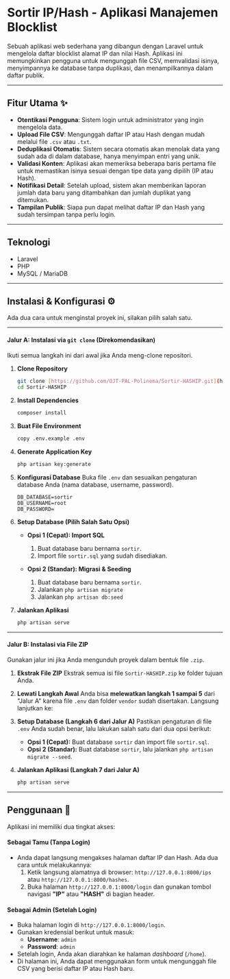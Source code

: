 # Sortir IP/Hash - Aplikasi Manajemen Blocklist

Sebuah aplikasi web sederhana yang dibangun dengan Laravel untuk mengelola daftar blocklist alamat IP dan nilai Hash. Aplikasi ini memungkinkan pengguna untuk mengunggah file CSV, memvalidasi isinya, menyimpannya ke database tanpa duplikasi, dan menampilkannya dalam daftar publik.

---
## Fitur Utama ✨
* **Otentikasi Pengguna**: Sistem login untuk administrator yang ingin mengelola data.
* **Upload File CSV**: Mengunggah daftar IP atau Hash dengan mudah melalui file `.csv` atau `.txt`.
* **Deduplikasi Otomatis**: Sistem secara otomatis akan menolak data yang sudah ada di dalam database, hanya menyimpan entri yang unik.
* **Validasi Konten**: Aplikasi akan memeriksa beberapa baris pertama file untuk memastikan isinya sesuai dengan tipe data yang dipilih (IP atau Hash).
* **Notifikasi Detail**: Setelah upload, sistem akan memberikan laporan jumlah data baru yang ditambahkan dan jumlah duplikat yang ditemukan.
* **Tampilan Publik**: Siapa pun dapat melihat daftar IP dan Hash yang sudah tersimpan tanpa perlu login.

---
## Teknologi 
* Laravel
* PHP
* MySQL / MariaDB

---
## Instalasi & Konfigurasi ⚙️
Ada dua cara untuk menginstal proyek ini, silakan pilih salah satu.

---
#### **Jalur A: Instalasi via `git clone` (Direkomendasikan)**
Ikuti semua langkah ini dari awal jika Anda meng-clone repositori.

1.  **Clone Repository**
    ```bash
    git clone [https://github.com/OJT-PAL-Polinema/Sortir-HASHIP.git](https://github.com/OJT-PAL-Polinema/Sortir-HASHIP.git)
    cd Sortir-HASHIP
    ```

2.  **Install Dependencies**
    ```bash
    composer install
    ```

3.  **Buat File Environment**
    ```bash
    copy .env.example .env
    ```

4.  **Generate Application Key**
    ```bash
    php artisan key:generate
    ```

5.  **Konfigurasi Database**
    Buka file `.env` dan sesuaikan pengaturan database Anda (nama database, username, password).
    ```env
    DB_DATABASE=sortir
    DB_USERNAME=root
    DB_PASSWORD=
    ```

6.  **Setup Database (Pilih Salah Satu Opsi)**

    * **Opsi 1 (Cepat): Import SQL**
        1.  Buat database baru bernama `sortir`.
        2.  Import file `sortir.sql` yang sudah disediakan.

    * **Opsi 2 (Standar): Migrasi & Seeding**
        1.  Buat database baru bernama `sortir`.
        2.  Jalankan `php artisan migrate`
        3.  Jalankan `php artisan db:seed`

7.  **Jalankan Aplikasi**
    ```bash
    php artisan serve
    ```

---
#### **Jalur B: Instalasi via File ZIP**
Gunakan jalur ini jika Anda mengunduh proyek dalam bentuk file `.zip`.

1.  **Ekstrak File ZIP**
    Ekstrak semua isi file `Sortir-HASHIP.zip` ke folder tujuan Anda.

2.  **Lewati Langkah Awal**
    Anda bisa **melewatkan langkah 1 sampai 5** dari "Jalur A" karena file `.env` dan folder `vendor` sudah disertakan. Langsung lanjutkan ke:

3.  **Setup Database (Langkah 6 dari Jalur A)**
    Pastikan pengaturan di file `.env` Anda sudah benar, lalu lakukan salah satu dari dua opsi berikut:
    * **Opsi 1 (Cepat):** Buat database `sortir` dan import file `sortir.sql`.
    * **Opsi 2 (Standar):** Buat database `sortir`, lalu jalankan `php artisan migrate --seed`.

4.  **Jalankan Aplikasi (Langkah 7 dari Jalur A)**
    ```bash
    php artisan serve
    ```
---
## Penggunaan 🚀

Aplikasi ini memiliki dua tingkat akses:

#### **Sebagai Tamu (Tanpa Login)**
* Anda dapat langsung mengakses halaman daftar IP dan Hash. Ada dua cara untuk melakukannya:
    1.  Ketik langsung alamatnya di browser: `http://127.0.0.1:8000/ips` atau `http://127.0.0.1:8000/hashes`.
    2.  Buka halaman `http://127.0.0.1:8000/login` dan gunakan tombol navigasi **"IP"** atau **"HASH"** di bagian header.

#### **Sebagai Admin (Setelah Login)**
* Buka halaman login di `http://127.0.0.1:8000/login`.
* Gunakan kredensial berikut untuk masuk:
    * **Username**: `admin`
    * **Password**: `admin`
* Setelah login, Anda akan diarahkan ke halaman *dashboard* (`/home`).
* Di halaman ini, Anda dapat menggunakan form untuk mengunggah file CSV yang berisi daftar IP atau Hash baru.